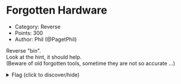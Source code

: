 # Forgotten Hardware

* Category: Reverse
* Points: 300
* Author: Phil (@PagetPhil)

<p>Reverse "bin".<br>
Look at the hint, it should help.<br>
(Beware of old forgotten tools, sometime they are not so accurate ...)</p>
<details>
    <summary>Flag (click to discover/hide)</summary>
    <p>GH18{AtarI_JaGuaR}</p>
</details>


